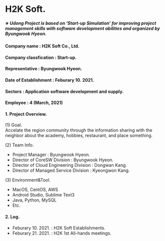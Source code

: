 # H2K Soft.
##### ※ Udong Project is based on ‘Start-up Simulation’ for improving project management skills with software development abilities and organized by Byungwook Hyeon.

#### Company name : H2K Soft Co., Ltd.
#### Company classfication : Start-up.
#### Representative : Byungwook Hyeon.
#### Date of Establishment : Feburary 10. 2021.
#### Sectors : Application software development and supply.
#### Employee : 4 (March, 2021)

#### 1. Project Overview.
(1) Goal.
<br>Accelate the region community through the information sharing with the neighbor about the academy, hobbies, restaurant, and place something.

(2) Team Info.
- Project Manager : Byungwook Hyeon.
- Director of CoreSW Division : Byungwook Hyeon.
- Director of Cloud Engineering Division : Dongwan Kang.
- Director of Managed Service Division : Kyeongwon Kang.

(3) Environment&Tool.
- MacOS, CentOS, AWS
- Android Studio, Sublime Text3
- Java, Python, MySQL
- Etc.

#### 2. Log.
- Feburary 10. 2021. : H2K Soft Establishments.
- Feburary 21. 2021. : H2K 1st All-hands meetings.
